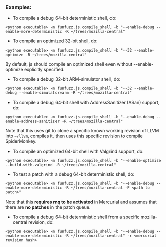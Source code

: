 ### Examples:

* To compile a debug 64-bit deterministic shell, do:

`<python executable> -m funfuzz.js.compile_shell -b "--enable-debug --enable-more-deterministic -R ~/trees/mozilla-central"`

* To compile an optimized 32-bit shell, do:

`<python executable> -m funfuzz.js.compile_shell -b "--32 --enable-optimize -R ~/trees/mozilla-central"`

By default, js should compile an optimized shell even without --enable-optimize explicitly specified.

* To compile a debug 32-bit ARM-simulator shell, do:

`<python executable> -m funfuzz.js.compile_shell -b "--32 --enable-debug --enable-simulator=arm -R ~/trees/mozilla-central"`

* To compile a debug 64-bit shell with AddressSanitizer (ASan) support, do:

`<python executable> -m funfuzz.js.compile_shell -b "--enable-debug --enable-address-sanitizer -R ~/trees/mozilla-central"`

Note that this uses git to clone a specific known working revision of LLVM into `~/llvm`, compiles it, then uses this specific revision to compile SpiderMonkey.

* To compile an optimized 64-bit shell with Valgrind support, do:

`<python executable> -m funfuzz.js.compile_shell -b "--enable-optimize --build-with-valgrind -R ~/trees/mozilla-central"`

* To test a patch with a debug 64-bit deterministic shell, do:

`<python executable> -m funfuzz.js.compile_shell -b "--enable-debug --enable-more-deterministic -R ~/trees/mozilla-central -P <path to patch>"`

Note that this **requires mq to be activated** in Mercurial and assumes that there are **no patches** in the patch queue.

* To compile a debug 64-bit deterministic shell from a specific mozilla-central revision, do:

`<python executable> -m funfuzz.js.compile_shell -b "--enable-debug --enable-more-deterministic -R ~/trees/mozilla-central" -r <mercurial revision hash>`


